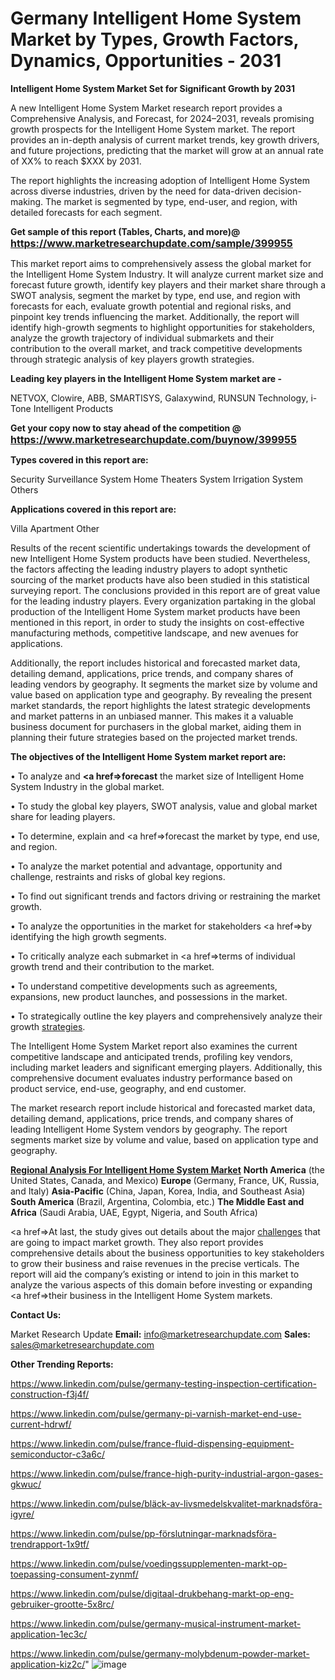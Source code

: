 # Germany Intelligent Home System Market by Types, Growth Factors, Dynamics, Opportunities - 2031

<strong>Intelligent Home System Market Set for Significant Growth by 2031</strong>

A new Intelligent Home System Market research report provides a Comprehensive Analysis, and Forecast, for 2024–2031, reveals promising growth prospects for the Intelligent Home System market. The report provides an in-depth analysis of current market trends, key growth drivers, and future projections, predicting that the market will grow at an annual rate of XX% to reach $XXX by 2031.

The report highlights the increasing adoption of Intelligent Home System across diverse industries, driven by the need for data-driven decision-making. The market is segmented by type, end-user, and region, with detailed forecasts for each segment.

<strong>Get sample of this report (Tables, Charts, and more)@ <a href=https://www.marketresearchupdate.com/sample/399955><font size=3 color=#0000ff>https://www.marketresearchupdate.com/sample/399955</font></a></strong>

This market report aims to comprehensively assess the global market for the Intelligent Home System Industry. It will analyze current market size and forecast future growth, identify key players and their market share through a SWOT analysis, segment the market by type, end use, and region with forecasts for each, evaluate growth potential and regional risks, and pinpoint key trends influencing the market. Additionally, the report will identify high-growth segments to highlight opportunities for stakeholders, analyze the growth trajectory of individual submarkets and their contribution to the overall market, and track competitive developments through strategic analysis of key players growth strategies.

<strong>Leading key players in the Intelligent Home System market are -</strong>

NETVOX, Clowire, ABB, SMARTISYS, Galaxywind, RUNSUN Technology, i-Tone Intelligent Products

<strong>Get your copy now to stay ahead of the competition @ <a href=https://www.marketresearchupdate.com/buynow/399955><font size=3 color=#0000ff>https://www.marketresearchupdate.com/buynow/399955</font></a></strong>

<strong>Types covered in this report are:</strong>

Security Surveillance System
Home Theaters System
Irrigation System
Others

<strong>Applications covered in this report are:</strong>

Villa
Apartment
Other

Results of the recent scientific undertakings towards the development of new Intelligent Home System products have been studied. Nevertheless, the factors affecting the leading industry players to adopt synthetic sourcing of the market products have also been studied in this statistical surveying report. The conclusions provided in this report are of great value for the leading industry players. Every organization partaking in the global production of the Intelligent Home System market products have been mentioned in this report, in order to study the insights on cost-effective manufacturing methods, competitive landscape, and new avenues for applications.

Additionally, the report includes historical and forecasted market data, detailing demand, applications, price trends, and company shares of leading vendors by geography. It segments the market size by volume and value based on application type and geography. By revealing the present market standards, the report highlights the latest strategic developments and market patterns in an unbiased manner. This makes it a valuable business document for purchasers in the global market, aiding them in planning their future strategies based on the projected market trends.

<strong>The objectives of the Intelligent Home System market report are:</strong>

• To analyze and <strong><a href=><strong>forecast</strong></a></strong> the market size of Intelligent Home System Industry in the global market.

• To study the global key players, SWOT analysis, value and global market share for leading players.

• To determine, explain and <a href=>forecast</a> the market by type, end use, and region.

• To analyze the market potential and advantage, opportunity and challenge, restraints and risks of global key regions.

• To find out significant trends and factors driving or restraining the market growth.

• To analyze the opportunities in the market for stakeholders <a href=>by</a> identifying the high growth segments.

• To critically analyze each submarket in <a href=>terms</a> of individual growth trend and their contribution to the market.

• To understand competitive developments such as agreements, expansions, new product launches, and possessions in the market.

• To strategically outline the key players and comprehensively analyze their growth <a href=ASDF881288>strategies</a>.

The Intelligent Home System Market report also examines the current competitive landscape and anticipated trends, profiling key vendors, including market leaders and significant emerging players. Additionally, this comprehensive document evaluates industry performance based on product service, end-use, geography, and end customer.

The market research report include historical and forecasted market data, detailing demand, applications, price trends, and company shares of leading Intelligent Home System vendors by geography. The report segments market size by volume and value, based on application type and geography.

<strong><u><b>Regional Analysis For Intelligent Home System Market</b></u></strong>
<strong><b>North America</b></strong> (the United States, Canada, and Mexico)
<strong><b>Europe </b></strong>(Germany, France, UK, Russia, and Italy)
<strong><b>Asia-Pacific</b></strong> (China, Japan, Korea, India, and Southeast Asia)
<strong><b>South America</b></strong> (Brazil, Argentina, Colombia, etc.)
<strong><b>The Middle East and Africa</b></strong> (Saudi Arabia, UAE, Egypt, Nigeria, and South Africa)

<a href=>At last,</a> the study gives out details about the major <a href=ASDF991299>challenges</a> that are going to impact market growth. They also report provides comprehensive details about the business opportunities to key stakeholders to grow their business and raise revenues in the precise verticals. The report will aid the company’s existing or intend to join in this market to analyze the various aspects of this domain before investing or expanding <a href=>their</a> business in the Intelligent Home System markets.

<strong>Contact Us:</strong>

Market Research Update
<strong>Email:</strong> info@marketresearchupdate.com
<strong>Sales:</strong> sales@marketresearchupdate.com

<strong>Other Trending Reports:</strong>

<a href=https://www.linkedin.com/pulse/germany-testing-inspection-certification-construction-f3j4f/>https://www.linkedin.com/pulse/germany-testing-inspection-certification-construction-f3j4f/</a>

<a href=https://www.linkedin.com/pulse/germany-pi-varnish-market-end-use-current-hdrwf/>https://www.linkedin.com/pulse/germany-pi-varnish-market-end-use-current-hdrwf/</a>

<a href=https://www.linkedin.com/pulse/france-fluid-dispensing-equipment-semiconductor-c3a6c/>https://www.linkedin.com/pulse/france-fluid-dispensing-equipment-semiconductor-c3a6c/</a>

<a href=https://www.linkedin.com/pulse/france-high-purity-industrial-argon-gases-gkwuc/>https://www.linkedin.com/pulse/france-high-purity-industrial-argon-gases-gkwuc/</a>

<a href=https://www.linkedin.com/pulse/bläck-av-livsmedelskvalitet-marknadsföra-igyre/>https://www.linkedin.com/pulse/bläck-av-livsmedelskvalitet-marknadsföra-igyre/</a>

<a href=https://www.linkedin.com/pulse/pp-förslutningar-marknadsföra-trendrapport-1x9tf/>https://www.linkedin.com/pulse/pp-förslutningar-marknadsföra-trendrapport-1x9tf/</a>

<a href=https://www.linkedin.com/pulse/voedingssupplementen-markt-op-toepassing-consument-zynmf/>https://www.linkedin.com/pulse/voedingssupplementen-markt-op-toepassing-consument-zynmf/</a>

<a href=https://www.linkedin.com/pulse/digitaal-drukbehang-markt-op-eng-gebruiker-grootte-5x8rc/>https://www.linkedin.com/pulse/digitaal-drukbehang-markt-op-eng-gebruiker-grootte-5x8rc/</a>

<a href=https://www.linkedin.com/pulse/germany-musical-instrument-market-application-1ec3c/>https://www.linkedin.com/pulse/germany-musical-instrument-market-application-1ec3c/</a>

<a href=https://www.linkedin.com/pulse/germany-molybdenum-powder-market-application-kiz2c/>https://www.linkedin.com/pulse/germany-molybdenum-powder-market-application-kiz2c/</a>"
![image](https://github.com/user-attachments/assets/f9fc95c3-476c-4f00-8226-7114061bade9)
